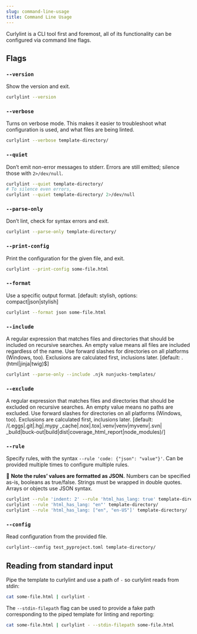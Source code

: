 ```yaml
---
slug: command-line-usage
title: Command Line Usage
---
```


Curlylint is a CLI tool first and foremost, all of its functionality can be configured via command line flags.

## Flags

### `--version`

Show the version and exit.

```bash
curlylint --version
```

### `--verbose`

Turns on verbose mode. This makes it easier to troubleshoot what configuration is used, and what files are being linted.

```bash
curlylint --verbose template-directory/
```

### `--quiet`

Don’t emit non-error messages to stderr. Errors are still emitted; silence those with `2>/dev/null`.

```bash
curlylint --quiet template-directory/
# To silence even errors,
curlylint --quiet template-directory/ 2>/dev/null
```

### `--parse-only`

Don’t lint, check for syntax errors and exit.

```bash
curlylint --parse-only template-directory/
```

### `--print-config`

Print the configuration for the given file, and exit.

```bash
curlylint --print-config some-file.html
```

### `--format`

Use a specific output format. [default: stylish, options: compact|json|stylish]

```bash
curlylint --format json some-file.html
```

### `--include`

A regular expression that matches files and directories that should be included on recursive searches. An empty value means all files are included regardless of the name. Use forward slashes for directories on all platforms (Windows, too). Exclusions are calculated first, inclusions later. [default: \.(html|jinja|twig)$]

```bash
curlylint --parse-only --include .njk nunjucks-templates/
```

### `--exclude`

A regular expression that matches files and directories that should be excluded on recursive searches. An empty value means no paths are excluded. Use forward slashes for directories on all platforms (Windows, too). Exclusions are calculated first, inclusions later. [default: /(\.eggs|\.git|\.hg|\.mypy _cache|\.nox|\.tox|\.venv|venv|myvenv|\.svn| _build|buck-out|build|dist|coverage_html_report|node_modules)/]

### `--rule`

Specify rules, with the syntax `--rule 'code: {"json": "value"}'`. Can be provided multiple times to configure multiple rules.

🚧 **Note the rules’ values are formatted as JSON.** Numbers can be specified as-is, booleans as true/false. Strings must be wrapped in double quotes. Arrays or objects use JSON syntax.

```bash
curlylint --rule 'indent: 2' --rule 'html_has_lang: true' template-directory/
curlylint --rule 'html_has_lang: "en"' template-directory/
curlylint --rule 'html_has_lang: ["en", "en-US"]' template-directory/
```

### `--config`

Read configuration from the provided file.

```bash
curlylint--config test_pyproject.toml template-directory/
```

## Reading from standard input

Pipe the template to curlylint and use a path of `-` so curlylint reads from stdin:

```bash
cat some-file.html | curlylint -
```

The `--stdin-filepath` flag can be used to provide a fake path corresponding to the piped template for linting and reporting:

```bash
cat some-file.html | curlylint - --stdin-filepath some-file.html
```
